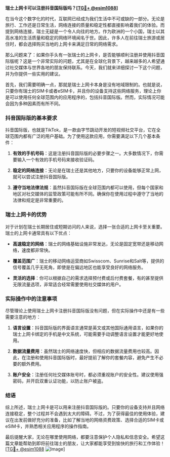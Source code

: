 **瑞士上网卡可以注册抖音国际版吗？[[TG💪+ @esim1088](https://t.me/s/esim1088)]**

在当今这个数字化的时代，互联网已经成为我们生活中不可或缺的一部分。无论是旅行、工作还是日常生活，网络连接的质量和稳定性都直接影响着我们的体验。而提到网络连接，瑞士无疑是一个令人向往的地方。作为欧洲的一个小国，瑞士以其高水准的生活质量和稳定的网络环境闻名于世。因此，许多人在前往瑞士旅游或居住时，都会选择购买当地的上网卡来满足日常的网络需求。

那么问题来了：如果你手头有一张瑞士的上网卡，是否能够顺利注册并使用抖音国际版呢？这是一个非常实际的问题，尤其是在全球化背景下，越来越多的人希望通过社交媒体与世界各地的朋友保持联系。今天，我们就来详细探讨一下这个问题，并为你提供一些实用的建议。

首先，我们需要明确一点，那就是瑞士上网卡本身是没有地域限制的。也就是说，只要你有瑞士的SIM卡或者eSIM卡，并且你的设备支持这些网络服务，理论上你是可以使用任何全球范围内的应用程序的，包括抖音国际版。然而，实际情况可能会因为多种因素而有所不同。

### 抖音国际版的基本要求

抖音国际版，也就是TikTok，是一款由字节跳动开发的短视频社交平台，它在全球范围内都有广泛的用户基础。为了使用这款应用，你需要满足以下几个基本条件：

1. **有效的手机号码**：这是注册抖音国际版的必要步骤之一。大多数情况下，你需要输入一个有效的手机号码来接收验证码。
   
2. **稳定的网络连接**：无论是在瑞士还是其他地方，只要你的设备能够正常上网，就可以尝试注册抖音国际版。

3. **遵守当地法律法规**：虽然抖音国际版在全球范围内都可以使用，但每个国家和地区对社交媒体的监管政策可能有所不同。确保你在使用过程中遵守了当地的法律和规定是非常重要的。

### 瑞士上网卡的优势

对于计划在瑞士长期居住或短期访问的人来说，选择一张合适的上网卡至关重要。瑞士的上网卡通常具有以下优点：

- **高速稳定的网络**：瑞士的网络基础设施非常发达，无论是固定宽带还是移动网络，速度都非常快。
  
- **覆盖范围广**：瑞士的移动网络运营商如Swisscom、Sunrise和Salt等，提供的信号覆盖几乎无死角，即使是在偏远地区也能享受良好的网络服务。

- **灵活的选择**：你可以根据自己的需求选择预付费或后付费套餐，有的甚至提供无限流量选项，非常适合经常需要使用社交媒体的用户。

### 实际操作中的注意事项

尽管理论上使用瑞士上网卡注册抖音国际版没有问题，但在实际操作中还是有一些需要注意的地方：

1. **语言设置**：抖音国际版的界面语言通常是英文或其他国际通用语言，如果你的瑞士上网卡绑定的手机是中文系统，可能需要手动调整语言设置才能更好地使用。

2. **数据流量费用**：虽然瑞士的网络速度快，但相应的数据流量费用也较高。因此，在注册和使用抖音国际版时，最好提前了解你的套餐内容，避免产生不必要的额外费用。

3. **账户安全**：注册任何社交媒体账号时，都必须重视账户的安全性。建议使用强密码，并开启双重认证功能，以防止账户被盗。

### 结语

综上所述，瑞士上网卡是可以用来注册抖音国际版的。只要你的设备支持并且网络连接稳定，整个过程并不会遇到太大的障碍。不过，为了获得最佳的使用体验，建议在出发前做好充分的准备，比如了解当地的网络资费政策、选择合适的SIM卡或eSIM卡，并熟悉相关应用程序的操作指南。

最后提醒大家，无论在哪里使用网络，都要注意保护个人隐私和信息安全。希望这篇文章能帮助到即将前往瑞士的朋友，让大家都能享受到愉快的旅行和工作体验！[[TG💪+ @esim1088](https://t.me/s/esim1088) ![Image](https://i.postimg.cc/4NQfJmqS/Snipaste-2025-05-13-00-14-12.png)]